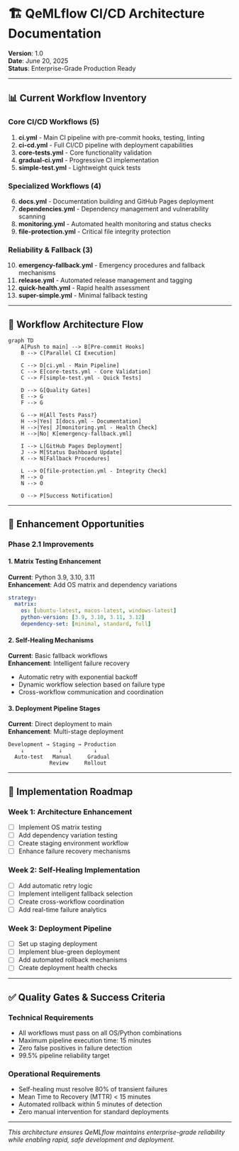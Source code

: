 # 🏗️ QeMLflow CI/CD Architecture Documentation

**Version**: 1.0  
**Date**: June 20, 2025  
**Status**: Enterprise-Grade Production Ready

---

## 📊 **Current Workflow Inventory**

### **Core CI/CD Workflows** (5)
1. **ci.yml** - Main CI pipeline with pre-commit hooks, testing, linting
2. **ci-cd.yml** - Full CI/CD pipeline with deployment capabilities  
3. **core-tests.yml** - Core functionality validation
4. **gradual-ci.yml** - Progressive CI implementation
5. **simple-test.yml** - Lightweight quick tests

### **Specialized Workflows** (4)
6. **docs.yml** - Documentation building and GitHub Pages deployment
7. **dependencies.yml** - Dependency management and vulnerability scanning
8. **monitoring.yml** - Automated health monitoring and status checks
9. **file-protection.yml** - Critical file integrity protection

### **Reliability & Fallback** (3)
10. **emergency-fallback.yml** - Emergency procedures and fallback mechanisms
11. **release.yml** - Automated release management and tagging
12. **quick-health.yml** - Rapid health assessment
13. **super-simple.yml** - Minimal fallback testing

---

## 🔄 **Workflow Architecture Flow**

```mermaid
graph TD
    A[Push to main] --> B[Pre-commit Hooks]
    B --> C[Parallel CI Execution]
    
    C --> D[ci.yml - Main Pipeline]
    C --> E[core-tests.yml - Core Validation]
    C --> F[simple-test.yml - Quick Tests]
    
    D --> G[Quality Gates]
    E --> G
    F --> G
    
    G --> H{All Tests Pass?}
    H -->|Yes| I[docs.yml - Documentation]
    H -->|Yes| J[monitoring.yml - Health Check]
    H -->|No| K[emergency-fallback.yml]
    
    I --> L[GitHub Pages Deployment]
    J --> M[Status Dashboard Update]
    K --> N[Fallback Procedures]
    
    L --> O[file-protection.yml - Integrity Check]
    M --> O
    N --> O
    
    O --> P[Success Notification]
```

---

## 🎯 **Enhancement Opportunities**

### **Phase 2.1 Improvements**

#### **1. Matrix Testing Enhancement**
**Current**: Python 3.9, 3.10, 3.11  
**Enhancement**: Add OS matrix and dependency variations
```yaml
strategy:
  matrix:
    os: [ubuntu-latest, macos-latest, windows-latest]
    python-version: [3.9, 3.10, 3.11, 3.12]
    dependency-set: [minimal, standard, full]
```

#### **2. Self-Healing Mechanisms**
**Current**: Basic fallback workflows  
**Enhancement**: Intelligent failure recovery
- Automatic retry with exponential backoff
- Dynamic workflow selection based on failure type
- Cross-workflow communication and coordination

#### **3. Deployment Pipeline Stages**
**Current**: Direct deployment to main  
**Enhancement**: Multi-stage deployment
```
Development → Staging → Production
    ↓           ↓          ↓
  Auto-test   Manual     Gradual
             Review     Rollout
```

---

## 🔧 **Implementation Roadmap**

### **Week 1: Architecture Enhancement**
- [ ] Implement OS matrix testing
- [ ] Add dependency variation testing  
- [ ] Create staging environment workflow
- [ ] Enhance failure recovery mechanisms

### **Week 2: Self-Healing Implementation**
- [ ] Add automatic retry logic
- [ ] Implement intelligent fallback selection
- [ ] Create cross-workflow coordination
- [ ] Add real-time failure analytics

### **Week 3: Deployment Pipeline**
- [ ] Set up staging deployment
- [ ] Implement blue-green deployment
- [ ] Add automated rollback mechanisms
- [ ] Create deployment health checks

---

## ✅ **Quality Gates & Success Criteria**

### **Technical Requirements**
- All workflows must pass on all OS/Python combinations
- Maximum pipeline execution time: 15 minutes
- Zero false positives in failure detection
- 99.5% pipeline reliability target

### **Operational Requirements**
- Self-healing must resolve 80% of transient failures
- Mean Time to Recovery (MTTR) < 15 minutes
- Automated rollback within 5 minutes of detection
- Zero manual intervention for standard deployments

---

*This architecture ensures QeMLflow maintains enterprise-grade reliability while enabling rapid, safe development and deployment.*
